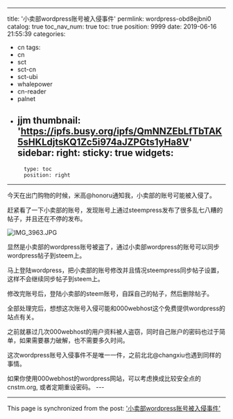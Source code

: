 
---
title: '小卖部wordpress账号被入侵事件'
permlink: wordpress-obd8ejbni0
catalog: true
toc_nav_num: true
toc: true
position: 9999
date: 2019-06-16 21:55:39
categories:
- cn
tags:
- cn
- sct
- sct-cn
- sct-ubi
- whalepower
- cn-reader
- palnet
- jjm
thumbnail: 'https://ipfs.busy.org/ipfs/QmNNZEbLfTbTAK5sHKLdjtsKQ1Zc5i974aJZPGts1yHa8V'
sidebar:
    right:
        sticky: true
widgets:
    -
        type: toc
        position: right
---


今天在出门购物的时候，米高@honoru通知我，小卖部的账号可能被入侵了。

赶紧看了一下小卖部的账号，发现账号上通过steempress发布了很多乱七八糟的帖子，并且还在不停的发布。

<img src="https://ipfs.busy.org/ipfs/QmNNZEbLfTbTAK5sHKLdjtsKQ1Zc5i974aJZPGts1yHa8V" alt="IMG_3963.JPG" /><br/>

显然是小卖部的wordpress账号被盗了，通过小卖部wordpress的账号可以同步wordpress帖子到steem上。

马上登陆wordpress，把小卖部的账号修改并且情况steempress同步帖子设置，这样不会继续同步帖子到steem上。

修改完账号后，登陆小卖部的steem账号，自踩自己的帖子，然后删除帖子。

全部处理完后，想想这次账号入侵可能和000webhost这个免费提供wordpress的站点有关。

之前就暴过几次000webhost的用户资料被人盗窃，同时自己账户的密码也过于简单，如果需要暴力破解，也不需要多久时间。

这次wordpress账号入侵事件不是唯一一件，之前北北@changxiu也遇到同样的事情。

如果你使用000webhost的wordpress网站，可以考虑换成比较安全点的cnstm.org, 或者定期重设密码。 ---

- - -

This page is synchronized from the post: ['小卖部wordpress账号被入侵事件'](https://steemit.com/@ericet/wordpress-obd8ejbni0)
